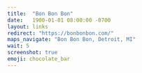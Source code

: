```yaml
---
title:  "Bon Bon Bon"
date:   1900-01-01 08:00:00 -0700
layout: links
redirect: "https://bonbonbon.com/"
maps_navigate: "Bon Bon Bon, Detroit, MI"
wait: 5
screenshot: true
emoji: chocolate_bar
---
```



